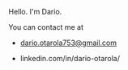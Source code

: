 Hello. I'm Dario.

You can contact me at 

+ dario.otarola753@gmail.com

+ linkedin.com/in/dario-otarola/

<!---
Dario753/Dario753 is a ✨ special ✨ repository because its `README.md` (this file) appears on your GitHub profile.
You can click the Preview link to take a look at your changes.
--->
